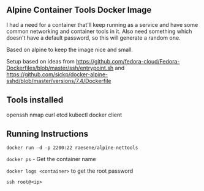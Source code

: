 Alpine Container Tools Docker Image
--

I had a need for a container that'll keep running as a service and have some common networking and container tools in it.
Also need something which doesn't have a default password, so this will generate a random one.

Based on alpine to keep the image nice and small.

Setup based on ideas from https://github.com/fedora-cloud/Fedora-Dockerfiles/blob/master/ssh/entrypoint.sh and
https://github.com/sickp/docker-alpine-sshd/blob/master/versions/7.4/Dockerfile

Tools installed
--
openssh
nmap
curl
etcd
kubectl
docker client


Running Instructions
--
`docker run -d -p 2200:22 raesene/alpine-nettools`

`docker ps` - Get the container name

`docker logs <container>` to get the root password

`ssh root@<ip>` 

